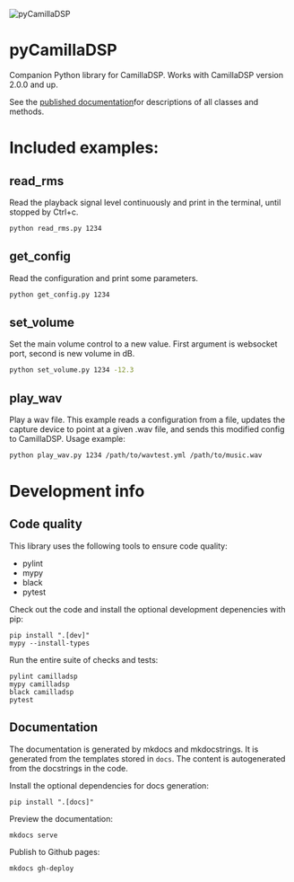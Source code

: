 ![pyCamillaDSP](https://github.com/HEnquist/pycamilladsp/workflows/pyCamillaDSP/badge.svg)

# pyCamillaDSP
Companion Python library for CamillaDSP.
Works with CamillaDSP version 2.0.0 and up.

See the [published documentation](https://henquist.github.io/pycamilladsp/)for descriptions of all classes and methods.


# Included examples:

## read_rms
Read the playback signal level continuously and print in the terminal, until stopped by Ctrl+c. 
```sh
python read_rms.py 1234
```

## get_config
Read the configuration and print some parameters. 
```sh
python get_config.py 1234
```

## set_volume
Set the main volume control to a new value. First argument is websocket port, second is new volume in dB.
```sh
python set_volume.py 1234 -12.3
```

## play_wav
Play a wav file. This example reads a configuration from a file, updates the capture device to point at a given .wav file, and sends this modified config to CamillaDSP.
Usage example:
```sh
python play_wav.py 1234 /path/to/wavtest.yml /path/to/music.wav
```

# Development info
## Code quality
This library uses the following tools to ensure code quality:
- pylint
- mypy
- black
- pytest

Check out the code and install the optional development depenencies with pip:

```console
pip install ".[dev]"
mypy --install-types
```

Run the entire suite of checks and tests:
```console
pylint camilladsp
mypy camilladsp 
black camilladsp
pytest
```

## Documentation
The documentation is generated by mkdocs and mkdocstrings.
It is generated from the templates stored in `docs`.
The content is autogenerated from the docstrings in the code.

Install the optional dependencies for docs generation:
```console
pip install ".[docs]"
```

Preview the documentation:

```console
mkdocs serve
````

Publish to Github pages:
```console
mkdocs gh-deploy
```